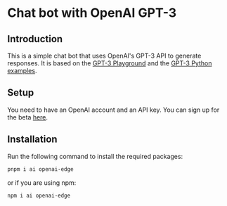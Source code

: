 # Chat bot with OpenAI GPT-3

## Introduction

This is a simple chat bot that uses OpenAI's GPT-3 API to generate responses. It is based on the [GPT-3 Playground](https://beta.openai.com/playground) and the [GPT-3 Python examples](https://beta.openai.com/docs/introduction).

## Setup

You need to have an OpenAI account and an API key. You can sign up for the beta [here](https://beta.openai.com/).

## Installation

Run the following command to install the required packages:

```bash
pnpm i ai openai-edge
```

or if you are using npm:

```bash
npm i ai openai-edge
```
